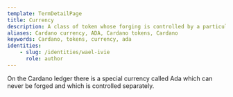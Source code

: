 ```yaml
---
template: TermDetailPage
title: Currency
description: A class of token whose forging is controlled by a particular monetary policy script. 
aliases: Cardano currency, ADA, Cardano tokens, Cardano
keywords: Cardano, tokens, currency, ada
identities: 
    - slug: /identities/wael-ivie
      role: author
---
```


On the Cardano ledger there is a special currency called Ada which can never be forged and which is controlled separately.
